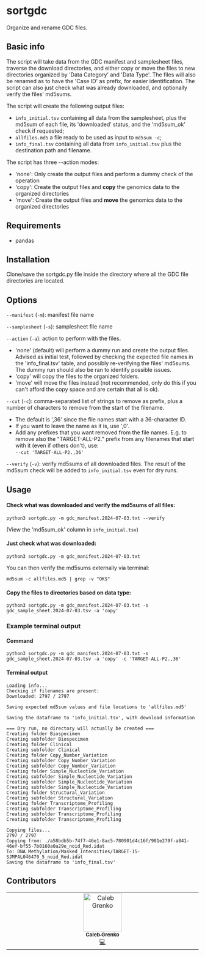 # sortgdc

Organize and rename GDC files.

## Basic info

The script will take data from the GDC manifest and samplesheet files, traverse the download directories, and either copy or move the files to new directories organized by 'Data Category' and 'Data Type'.
The files will also be renamed as to have the 'Case ID' as prefix, for easier identification.
The script can also just check what was already downloaded, and optionally verify the files' md5sums.

The script will create the following output files:
- `info_initial.tsv` containing all data from the samplesheet, plus the md5sum of each file, its 'downloaded' status, and the 'md5sum_ok' check if requested;  
- `allfiles.md5` a file ready to be used as input to `md5sum -c`;  
- `info_final.tsv` containing all data from `info_initial.tsv` plus the destination path and filename.

The script has three --action modes:
- 'none': Only create the output files and perform a dummy check of the operation
- 'copy': Create the output files and **copy** the genomics data to the organized directories
- 'move': Create the output files and **move** the genomics data to the organized directories


## Requirements
 - pandas

## Installation

Clone/save the sortgdc.py file inside the directory where all the GDC file directories are located.

## Options

`--manifest` (`-m`): manifest file name  

`--samplesheet` (`-s`): samplesheet file name  

`--action` (`-a`): action to perform with the files.  
- 'none' (default) will perform a dummy run and create the output files. Advised as initial test, followed by checking the expected file names in the 'info_final.tsv' table, and possibly re-verifying the files' md5sums. The dummy run should also be ran to identify possible issues.  
- 'copy' will copy the files to the organized folders.  
- 'move' will move the files instead (not recommended, only do this if you can't afford the copy space and are certain that all is ok).    

`--cut` (`-c`): comma-separated list of strings to remove as prefix, plus a number of characters to remove from the start of the filename.  
- The default is ',36' since the file names start with a 36-character ID.  
- If you want to leave the name as it is, use ',0'.
- Add any prefixes that you want removed from the file names. 
E.g. to remove also the "TARGET-ALL-P2." prefix from any filenames that start with it (even if others don't), use:  
`--cut 'TARGET-ALL-P2.,36'` 

`--verify` (`-v`): verify md5sums of all downloaded files. The result of the md5sum check will be added to `info_initial.tsv` even for dry runs.


## Usage

#### Check what was downloaded and verify the md5sums of all files:
```
python3 sortgdc.py -m gdc_manifest.2024-07-03.txt --verify
```
(View the 'md5sum_ok' column in `info_initial.tsv`)  

#### Just check what was downloaded:
```
python3 sortgdc.py -m gdc_manifest.2024-07-03.txt
```
You can then verify the md5sums externally via terminal:
```
md5sum -c allfiles.md5 | grep -v "OK$"
```

#### Copy the files to directories based on data type:
```
python3 sortgdc.py -m gdc_manifest.2024-07-03.txt -s gdc_sample_sheet.2024-07-03.tsv -a 'copy'
```

### Example terminal output

#### Command
```
python3 sortgdc.py -m gdc_manifest.2024-07-03.txt -s gdc_sample_sheet.2024-07-03.tsv -a 'copy' -c 'TARGET-ALL-P2.,36'
```

#### Terminal output
```
Loading info...
Checking if filenames are present:
Downloaded: 2797 / 2797

Saving expected md5sum values and file locations to 'allfiles.md5'

Saving the dataframe to 'info_initial.tsv', with download information

=== Dry run, no directory will actually be created ===
Creating folder Biospecimen
Creating subfolder Biospecimen
Creating folder Clinical
Creating subfolder Clinical
Creating folder Copy_Number_Variation
Creating subfolder Copy_Number_Variation
Creating subfolder Copy_Number_Variation
Creating folder Simple_Nucleotide_Variation
Creating subfolder Simple_Nucleotide_Variation
Creating subfolder Simple_Nucleotide_Variation
Creating subfolder Simple_Nucleotide_Variation
Creating folder Structural_Variation
Creating subfolder Structural_Variation
Creating folder Transcriptome_Profiling
Creating subfolder Transcriptome_Profiling
Creating subfolder Transcriptome_Profiling
Creating subfolder Transcriptome_Profiling

Copying files...
2797 / 2797
Copying from: ./a58bdb5b-74f7-46e1-8ac5-780901d4c16f/981e279f-a841-46ef-bf55-7b0160a0a29e_noid_Red.idat
To: DNA_Methylation/Masked_Intensities/TARGET-15-SJMPAL046470_5_noid_Red.idat
Saving the dataframe to 'info_final.tsv'
```


## Contributors

<!-- ALL-CONTRIBUTORS-LIST:START - Do not remove or modify this section -->
<!-- prettier-ignore-start -->
<!-- markdownlint-disable -->
<table>
  <tbody>
    <tr>
      <td align="center" valign="top" width="14.28%"><a href="http://grenkoprojects.com"><img src="https://avatars.githubusercontent.com/u/33234745?v=4?s=100" width="100px;" alt="Caleb Grenko"/><br /><sub><b>Caleb Grenko</b></sub></a><br /><a href="#code-grenkoca" title="Code">💻</a></td>
    </tr>
  </tbody>
</table>

<!-- markdownlint-restore -->
<!-- prettier-ignore-end -->

<!-- ALL-CONTRIBUTORS-LIST:END -->






